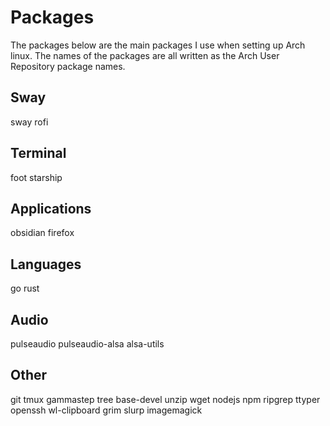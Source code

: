 # Packages
The packages below are the main packages I use when setting up Arch linux. The names of the packages are all written as the Arch User Repository package names.

## Sway
sway
rofi

## Terminal
foot
starship

## Applications
obsidian
firefox

## Languages
go
rust

## Audio
pulseaudio
pulseaudio-alsa
alsa-utils

## Other
git
tmux
gammastep
tree
base-devel
unzip
wget
nodejs
npm
ripgrep
ttyper
openssh
wl-clipboard
grim
slurp
imagemagick
